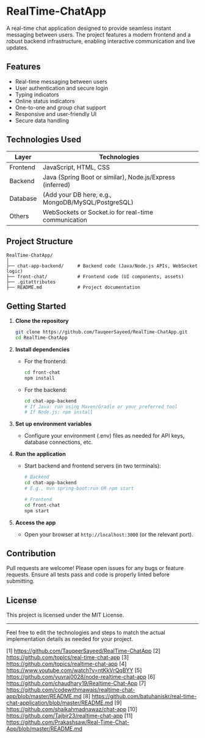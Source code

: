 # RealTime-ChatApp

A real-time chat application designed to provide seamless instant messaging between users. The project features a modern frontend and a robust backend infrastructure, enabling interactive communication and live updates.

## Features

- Real-time messaging between users
- User authentication and secure login
- Typing indicators
- Online status indicators
- One-to-one and group chat support
- Responsive and user-friendly UI
- Secure data handling

## Technologies Used

| Layer    | Technologies           |
|----------|------------------------|
| Frontend | JavaScript, HTML, CSS  |
| Backend  | Java (Spring Boot or similar), Node.js/Express (inferred) |
| Database | (Add your DB here, e.g., MongoDB/MySQL/PostgreSQL) |
| Others   | WebSockets or Socket.io for real-time communication |

## Project Structure

```
RealTime-ChatApp/
│
├── chat-app-backend/     # Backend code (Java/Node.js APIs, WebSocket logic)
├── front-chat/           # Frontend code (UI components, assets)
├── .gitattributes
├── README.md             # Project documentation
```

## Getting Started

1. **Clone the repository**
   ```bash
   git clone https://github.com/TauqeerSayeed/RealTime-ChatApp.git
   cd RealTime-ChatApp
   ```

2. **Install dependencies**
   - For the frontend:
     ```bash
     cd front-chat
     npm install
     ```
   - For the backend:
     ```bash
     cd chat-app-backend
     # If Java: run using Maven/Gradle or your preferred tool
     # If Node.js: npm install
     ```

3. **Set up environment variables**
   - Configure your environment (.env) files as needed for API keys, database connections, etc.

4. **Run the application**
   - Start backend and frontend servers (in two terminals):
     ```bash
     # Backend
     cd chat-app-backend
     # E.g., mvn spring-boot:run OR npm start

     # Frontend
     cd front-chat
     npm start
     ```

5. **Access the app**
   - Open your browser at `http://localhost:3000` (or the relevant port).

## Contribution

Pull requests are welcome! Please open issues for any bugs or feature requests. Ensure all tests pass and code is properly linted before submitting.

## License

This project is licensed under the MIT License.

***

Feel free to edit the technologies and steps to match the actual implementation details as needed for your project.

[1] https://github.com/TauqeerSayeed/RealTime-ChatApp
[2] https://github.com/topics/real-time-chat-app
[3] https://github.com/topics/realtime-chat-app
[4] https://www.youtube.com/watch?v=ntKkVrQqBYY
[5] https://github.com/yuvraj0028/node-realtime-chat-app
[6] https://github.com/chaudhary19/Realtime-Chat-App
[7] https://github.com/codewithmawais/realtime-chat-app/blob/master/README.md
[8] https://github.com/batuhaniskr/real-time-chat-application/blob/master/README.md
[9] https://github.com/shaikahmadnawaz/chat-app
[10] https://github.com/Tajbir23/realtime-chat-app
[11] https://github.com/Prakashsaw/Real-Time-Chat-App/blob/master/README.md
